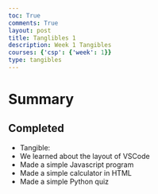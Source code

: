 ```yaml
---
toc: True
comments: True
layout: post
title: Tanglibles 1
description: Week 1 Tangibles
courses: {'csp': {'week': 1}}
type: tangibles
---
```


# Summary


## Completed
- Tangible:
- We learned about the layout of VSCode 
- Made a simple Javascript program 
- Made a simple calculator in HTML 
- Made a simple Python quiz 



